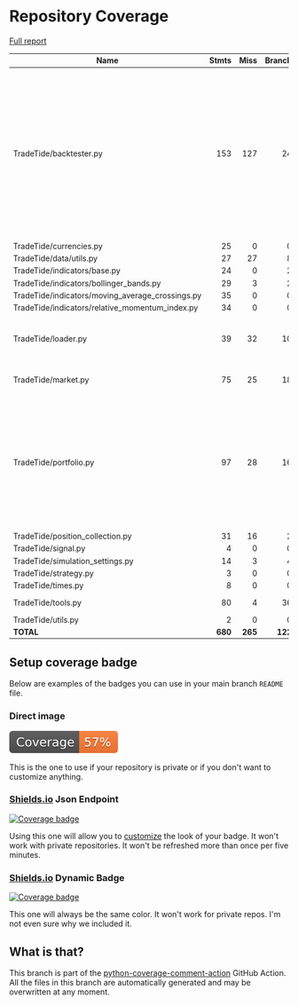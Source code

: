 # Repository Coverage

[Full report](https://htmlpreview.github.io/?https://github.com/MartinPdeS/TradeTide/blob/python-coverage-comment-action-data/htmlcov/index.html)

| Name                                               |    Stmts |     Miss |   Branch |   BrPart |   Cover |   Missing |
|--------------------------------------------------- | -------: | -------: | -------: | -------: | ------: | --------: |
| TradeTide/backtester.py                            |      153 |      127 |       24 |        0 |     15% |33-44, 62-83, 89-128, 133-176, 181-219, 224-261, 266-286, 298-327, 332-387, 397-440 |
| TradeTide/currencies.py                            |       25 |        0 |        0 |        0 |    100% |           |
| TradeTide/data/utils.py                            |       27 |       27 |        8 |        0 |      0% |      1-73 |
| TradeTide/indicators/base.py                       |       24 |        0 |        2 |        0 |    100% |           |
| TradeTide/indicators/bollinger\_bands.py           |       29 |        3 |        2 |        1 |     87% |     61-75 |
| TradeTide/indicators/moving\_average\_crossings.py |       35 |        0 |        0 |        0 |    100% |           |
| TradeTide/indicators/relative\_momentum\_index.py  |       34 |        0 |        0 |        0 |    100% |           |
| TradeTide/loader.py                                |       39 |       32 |       10 |        0 |     14% |27-34, 59-103, 121-129 |
| TradeTide/market.py                                |       75 |       25 |       18 |        1 |     57% |26-52, 221-228 |
| TradeTide/portfolio.py                             |       97 |       28 |       16 |        1 |     69% |56->exit, 177-186, 198-201, 213-214, 226-232, 245-250, 261-294 |
| TradeTide/position\_collection.py                  |       31 |       16 |        2 |        0 |     45% |     48-88 |
| TradeTide/signal.py                                |        4 |        0 |        0 |        0 |    100% |           |
| TradeTide/simulation\_settings.py                  |       14 |        3 |        4 |        0 |     72% |     17-19 |
| TradeTide/strategy.py                              |        3 |        0 |        0 |        0 |    100% |           |
| TradeTide/times.py                                 |        8 |        0 |        0 |        0 |    100% |           |
| TradeTide/tools.py                                 |       80 |        4 |       36 |        3 |     94% |24-25, 28, 69 |
| TradeTide/utils.py                                 |        2 |        0 |        0 |        0 |    100% |           |
|                                          **TOTAL** |  **680** |  **265** |  **122** |    **6** | **58%** |           |


## Setup coverage badge

Below are examples of the badges you can use in your main branch `README` file.

### Direct image

[![Coverage badge](https://raw.githubusercontent.com/MartinPdeS/TradeTide/python-coverage-comment-action-data/badge.svg)](https://htmlpreview.github.io/?https://github.com/MartinPdeS/TradeTide/blob/python-coverage-comment-action-data/htmlcov/index.html)

This is the one to use if your repository is private or if you don't want to customize anything.

### [Shields.io](https://shields.io) Json Endpoint

[![Coverage badge](https://img.shields.io/endpoint?url=https://raw.githubusercontent.com/MartinPdeS/TradeTide/python-coverage-comment-action-data/endpoint.json)](https://htmlpreview.github.io/?https://github.com/MartinPdeS/TradeTide/blob/python-coverage-comment-action-data/htmlcov/index.html)

Using this one will allow you to [customize](https://shields.io/endpoint) the look of your badge.
It won't work with private repositories. It won't be refreshed more than once per five minutes.

### [Shields.io](https://shields.io) Dynamic Badge

[![Coverage badge](https://img.shields.io/badge/dynamic/json?color=brightgreen&label=coverage&query=%24.message&url=https%3A%2F%2Fraw.githubusercontent.com%2FMartinPdeS%2FTradeTide%2Fpython-coverage-comment-action-data%2Fendpoint.json)](https://htmlpreview.github.io/?https://github.com/MartinPdeS/TradeTide/blob/python-coverage-comment-action-data/htmlcov/index.html)

This one will always be the same color. It won't work for private repos. I'm not even sure why we included it.

## What is that?

This branch is part of the
[python-coverage-comment-action](https://github.com/marketplace/actions/python-coverage-comment)
GitHub Action. All the files in this branch are automatically generated and may be
overwritten at any moment.